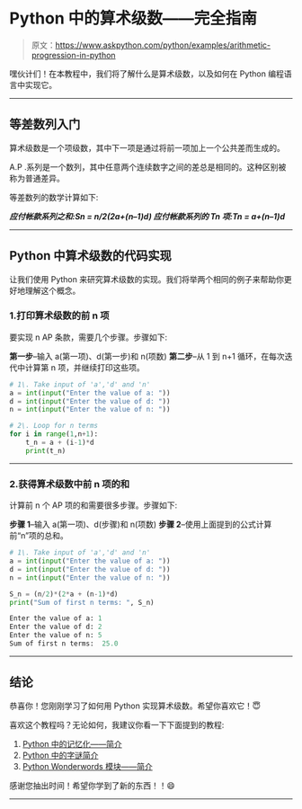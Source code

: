 # Python 中的算术级数——完全指南

> 原文：<https://www.askpython.com/python/examples/arithmetic-progression-in-python>

嘿伙计们！在本教程中，我们将了解什么是算术级数，以及如何在 Python 编程语言中实现它。

* * *

## 等差数列入门

算术级数是一个项级数，其中下一项是通过将前一项加上一个公共差而生成的。

A.P .系列是一个数列，其中任意两个连续数字之间的差总是相同的。这种区别被称为普通差异。

等差数列的数学计算如下:

***应付帐款系列之和:Sn = n/2(2a+(n–1)d)
应付帐款系列的 Tn 项:Tn = a+(n–1)d***

* * *

## Python 中算术级数的代码实现

让我们使用 Python 来研究算术级数的实现。我们将举两个相同的例子来帮助你更好地理解这个概念。

### 1.打印算术级数的前 n 项

要实现 n AP 条款，需要几个步骤。步骤如下:

**第一步**–输入 a(第一项)、d(第一步)和 n(项数)
**第二步**–从 1 到 n+1 循环，在每次迭代中计算第 n 项，并继续打印这些项。

```py
# 1\. Take input of 'a','d' and 'n'
a = int(input("Enter the value of a: "))
d = int(input("Enter the value of d: "))
n = int(input("Enter the value of n: "))

# 2\. Loop for n terms
for i in range(1,n+1):
    t_n = a + (i-1)*d
    print(t_n)

```

* * *

### 2.获得算术级数中前 n 项的和

计算前 n 个 AP 项的和需要很多步骤。步骤如下:

**步骤 1**–输入 a(第一项)、d(步骤)和 n(项数)
**步骤 2**–使用上面提到的公式计算前“n”项的总和。

```py
# 1\. Take input of 'a','d' and 'n'
a = int(input("Enter the value of a: "))
d = int(input("Enter the value of d: "))
n = int(input("Enter the value of n: "))

S_n = (n/2)*(2*a + (n-1)*d)
print("Sum of first n terms: ", S_n)

```

```py
Enter the value of a: 1
Enter the value of d: 2
Enter the value of n: 5
Sum of first n terms:  25.0

```

* * *

## 结论

恭喜你！您刚刚学习了如何用 Python 实现算术级数。希望你喜欢它！😇

喜欢这个教程吗？无论如何，我建议你看一下下面提到的教程:

1.  [Python 中的记忆化——简介](https://www.askpython.com/python/examples/memoization-in-python)
2.  [Python 中的字谜简介](https://www.askpython.com/python/examples/anagrams-in-python)
3.  [Python Wonderwords 模块——简介](https://www.askpython.com/python-modules/wonderwords-module)

感谢您抽出时间！希望你学到了新的东西！！😄

* * *